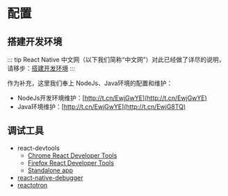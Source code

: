 # 配置

## 搭建开发环境

::: tip
React Native 中文网（以下我们简称“中文网”）对此已经做了详尽的说明，请移步：[搭建开发环境](http://t.cn/EwjUTLT)
:::

作为补充，这里我们奉上 NodeJs、Java环境的配置和维护：

- NodeJs开发环境维护：[http://t.cn/EwjGwYE](http://t.cn/EwjGwYE)
- Java环境维护：[http://t.cn/EwjGwYE](http://t.cn/EwjG8TQ)

## 调试工具

- react-devtools
  - [Chrome React Developer Tools](http://t.cn/RZ9KB7U)
  - [Firefox React Developer Tools](http://t.cn/EhzaHUR)
  - [Standalone app](http://t.cn/Ewjqgec)
- [react-native-debugger](http://t.cn/EhzKUdI)
- [reactotron](http://t.cn/EhzKUdI)
